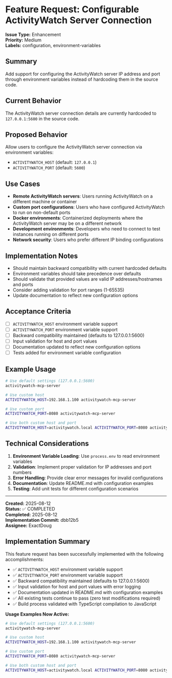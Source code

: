 # Feature Request: Configurable ActivityWatch Server Connection

**Issue Type:** Enhancement  
**Priority:** Medium  
**Labels:** configuration, environment-variables  

## Summary

Add support for configuring the ActivityWatch server IP address and port through environment variables instead of hardcoding them in the source code.

## Current Behavior

The ActivityWatch server connection details are currently hardcoded to `127.0.0.1:5600` in the source code.

## Proposed Behavior

Allow users to configure the ActivityWatch server connection via environment variables:
- `ACTIVITYWATCH_HOST` (default: `127.0.0.1`)
- `ACTIVITYWATCH_PORT` (default: `5600`)

## Use Cases

- **Remote ActivityWatch servers**: Users running ActivityWatch on a different machine or container
- **Custom port configurations**: Users who have configured ActivityWatch to run on non-default ports
- **Docker environments**: Containerized deployments where the ActivityWatch server may be on a different network
- **Development environments**: Developers who need to connect to test instances running on different ports
- **Network security**: Users who prefer different IP binding configurations

## Implementation Notes

- Should maintain backward compatibility with current hardcoded defaults
- Environment variables should take precedence over defaults
- Should validate that provided values are valid IP addresses/hostnames and ports
- Consider adding validation for port ranges (1-65535)
- Update documentation to reflect new configuration options

## Acceptance Criteria

- [ ] `ACTIVITYWATCH_HOST` environment variable support
- [ ] `ACTIVITYWATCH_PORT` environment variable support  
- [ ] Backward compatibility maintained (defaults to 127.0.0.1:5600)
- [ ] Input validation for host and port values
- [ ] Documentation updated to reflect new configuration options
- [ ] Tests added for environment variable configuration

## Example Usage

```bash
# Use default settings (127.0.0.1:5600)
activitywatch-mcp-server

# Use custom host
ACTIVITYWATCH_HOST=192.168.1.100 activitywatch-mcp-server

# Use custom port
ACTIVITYWATCH_PORT=8080 activitywatch-mcp-server

# Use both custom host and port
ACTIVITYWATCH_HOST=activitywatch.local ACTIVITYWATCH_PORT=8080 activitywatch-mcp-server
```

## Technical Considerations

1. **Environment Variable Loading**: Use `process.env` to read environment variables
2. **Validation**: Implement proper validation for IP addresses and port numbers
3. **Error Handling**: Provide clear error messages for invalid configurations
4. **Documentation**: Update README.md with configuration examples
5. **Testing**: Add unit tests for different configuration scenarios

---

**Created:** 2025-08-12  
**Status:** ✅ COMPLETED  
**Completed:** 2025-08-12  
**Implementation Commit:** dbb12b5  
**Assignee:** ExactDoug

## Implementation Summary

This feature request has been successfully implemented with the following accomplishments:

- ✅ `ACTIVITYWATCH_HOST` environment variable support
- ✅ `ACTIVITYWATCH_PORT` environment variable support  
- ✅ Backward compatibility maintained (defaults to 127.0.0.1:5600)
- ✅ Input validation for host and port values with error logging
- ✅ Documentation updated in README.md with configuration examples
- ✅ All existing tests continue to pass (zero test modifications required)
- ✅ Build process validated with TypeScript compilation to JavaScript

**Usage Examples Now Active:**
```bash
# Use default settings (127.0.0.1:5600)
activitywatch-mcp-server

# Use custom host
ACTIVITYWATCH_HOST=192.168.1.100 activitywatch-mcp-server

# Use custom port
ACTIVITYWATCH_PORT=8080 activitywatch-mcp-server

# Use both custom host and port
ACTIVITYWATCH_HOST=activitywatch.local ACTIVITYWATCH_PORT=8080 activitywatch-mcp-server
```
